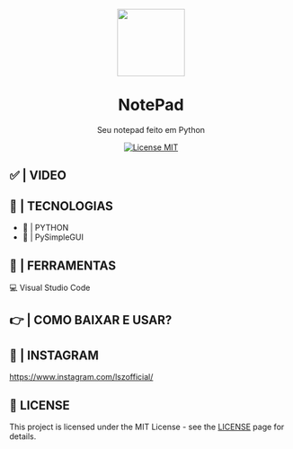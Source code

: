 <h1 align="center">
<br>
  <img src="readme/googlelogo.png" alt="" width="120">
<br>
<br>
NotePad
</h1>

<p align="center">Seu notepad feito em Python</p>

<p align="center">
  <a href="https://opensource.org/licenses/MIT">
    <img src="https://img.shields.io/badge/License-MIT-blue.svg" alt="License MIT">
  </a>
</p>

## ✅ | VIDEO
<div>
    
</div>


## 🚀 | TECNOLOGIAS

- 🧪 | PYTHON
- 🎨 | PySimpleGUI

## 🔨 | FERRAMENTAS

<p>💻 Visual Studio Code</p>

## 👉 | COMO BAIXAR E USAR?

<div>
    
</div>
<h2>🌠 | INSTAGRAM</h2>

https://www.instagram.com/lszofficial/

## 📜 LICENSE

This project is licensed under the MIT License - see the [LICENSE](https://opensource.org/licenses/MIT) page for details.
